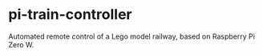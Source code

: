 # pi-train-controller
Automated remote control of a Lego model railway, based on Raspberry Pi Zero W.
